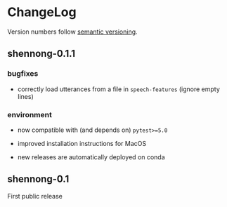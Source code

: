# ChangeLog

Version numbers follow [semantic versioning](https://semver.org).

## shennong-0.1.1

### bugfixes

* correctly load utterances from a file in `speech-features` (ignore empty lines)

### environment

* now compatible with (and depends on) `pytest>=5.0`

* improved installation instructions for MacOS

* new releases are automatically deployed on conda

## shennong-0.1

First public release
